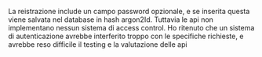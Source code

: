 La reistrazione include un campo password opzionale, e se inserita questa viene salvata nel database
in hash argon2Id. Tuttavia le api non implementano nessun sistema di access control. Ho ritenuto
che un sistema di autenticazione avrebbe interferito troppo con le specifiche richieste, e avrebbe
reso difficile il testing e la valutazione delle api

